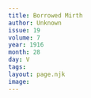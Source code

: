 ```yaml
---
title: Borrowed Mirth
author: Unknown
issue: 19
volume: 7
year: 1916
month: 28
day: V
tags:
layout: page.njk
image:
---
```

